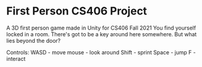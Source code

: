 # First Person CS406 Project
 
 A 3D first person game made in Unity for CS406 Fall 2021
 You find yourself locked in a room. There's got to be a key around here somewhere. But what lies beyond the door?
 
 Controls: 
	WASD - move
	mouse - look around
	Shift - sprint
	Space - jump
	F - interact
